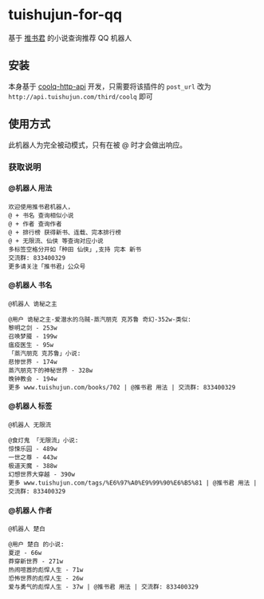 # tuishujun-for-qq
基于 [推书君](https://www.tuishujun.com) 的小说查询推荐 QQ 机器人

## 安装

本身基于 [coolq-http-api](https://github.com/richardchien/coolq-http-api) 开发，只需要将该插件的 `post_url` 改为 `http://api.tuishujun.com/third/coolq` 即可

## 使用方式

此机器人为完全被动模式，只有在被 @ 时才会做出响应。

### 获取说明

#### @机器人 用法

```
欢迎使用推书君机器人，
@ + 书名 查询相似小说
@ + 作者 查询作者
@ + 排行榜 获得新书、连载、完本排行榜
@ + 无限流、仙侠 等查询对应小说
多标签空格分开如「种田 仙侠」,支持 完本 新书
交流群: 833400329
更多请关注「推书君」公众号
```

#### @机器人 书名

```
@机器人 诡秘之主

@用户 诡秘之主-爱潜水的乌贼-蒸汽朋克 克苏鲁 奇幻-352w-类似:
黎明之剑 - 253w
召唤梦魇 - 199w
瘟疫医生 - 95w
「蒸汽朋克 克苏鲁」小说:
悲惨世界 - 174w
蒸汽朋克下的神秘世界 - 328w
晚钟教会 - 194w
更多 www.tuishujun.com/books/702 | @推书君 用法 | 交流群: 833400329
```

#### @机器人 标签

```
@机器人 无限流

@食灯鬼 「无限流」小说:
惊悚乐园 - 489w
一世之尊 - 443w
极道天魔 - 388w
幻想世界大穿越 - 390w
更多 www.tuishujun.com/tags/%E6%97%A0%E9%99%90%E6%B5%81 | @推书君 用法 | 交流群: 833400329
```

#### @机器人 作者

```
@机器人 楚白

@用户 楚白 的小说:
夏逆 - 66w
莽穿新世界 - 271w
热闹喧嚣的彪悍人生 - 71w
恐怖世界的彪悍人生 - 26w
爱与勇气的彪悍人生 - 37w | @推书君 用法 | 交流群: 833400329
